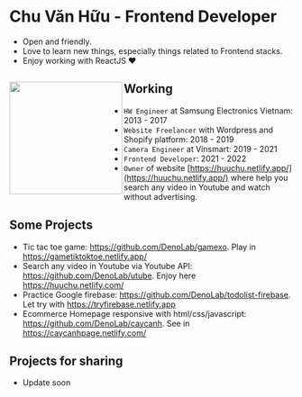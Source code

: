 # Chu Văn Hữu - Frontend Developer

- Open and friendly.
- Love to learn new things, especially things related to Frontend stacks.
- Enjoy working with ReactJS ❤

## Working <a href="https://github.com/paulnguyen-mn"><img align="left" width="auto" height="200" src="https://res.cloudinary.com/kimwy/image/upload/v1598840300/easyfrontend/programming_hgngx9.png"></a>

- `HW Engineer` at Samsung Electronics Vietnam: 2013 - 2017
- `Website Freelancer` with Wordpress and Shopify platform: 2018 - 2019
- `Camera Engineer` at Vinsmart: 2019 - 2021
- `Frontend Developer`: 2021 - 2022
- `Owner` of website [https://huuchu.netlify.app/](https://huuchu.netlify.app/) where help you search any video in Youtube and watch without advertising.

## Some Projects

- Tic tac toe game: https://github.com/DenoLab/gamexo. Play in https://gametiktoktoe.netlify.app/
- Search any video in Youtube via Youtube API: https://github.com/DenoLab/utube. Enjoy here https://huuchu.netlify.com/
- Practice Google firebase: https://github.com/DenoLab/todolist-firebase. Let try with https://tryfirebase.netlify.app
- Ecommerce Homepage responsive with html/css/javascript: https://github.com/DenoLab/caycanh. See in https://caycanhpage.netlify.com/

## Projects for sharing

- Update soon
